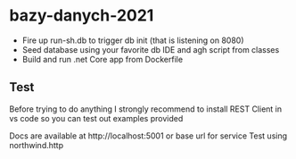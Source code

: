 # bazy-danych-2021

- Fire up run-sh.db to trigger db init (that is listening on 8080)
- Seed database using your favorite db IDE and agh script from classes
- Build and run .net Core app from Dockerfile

## Test

Before trying to do anything I strongly recommend to install REST Client in vs code so you can test out examples provided

Docs are available at http://localhost:5001 or base url for service
Test using northwind.http
